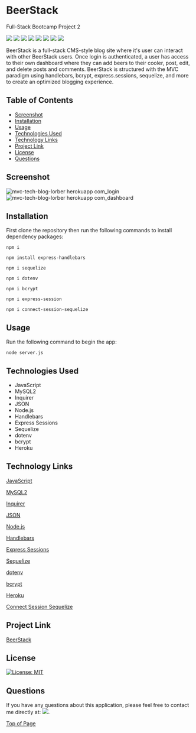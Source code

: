 # BeerStack
Full-Stack Bootcamp Project 2

<p>
  <img src="https://img.shields.io/badge/-JavaScript-yellow" />
  <img src="https://img.shields.io/badge/-MySQL2-red" />
  <img src="https://img.shields.io/badge/-JSON-blue" />
  <img src="https://img.shields.io/badge/-Node-green" />
  <img src="https://img.shields.io/badge/-Handlebars-orange" />
  <img src="https://img.shields.io/badge/-Express Sessions-teal" />
  <img src="https://img.shields.io/badge/-Sequelize-black" />
  <img src="https://img.shields.io/badge/-Heroku-purple" />
</p>

BeerStack is a full-stack CMS-style blog site where it's user can interact with other BeerStack users. Once login is authenticated, a user has access to their own dashboard where they can add beers to their cooler, post, edit, and delete posts and comments. BeerStack is structured with the MVC paradigm using handlebars, bcrypt, express.sessions, sequelize, and more to create an optimized blogging experience.

## Table of Contents

- [Screenshot](#screenshot)
- [Installation](#installation)
- [Usage](#usage)
- [Technologies Used](#technologies-used)
- [Technology Links](#technology-links)
- [Project Link](#project-link)
- [License](#license)
- [Questions](#questions)

## Screenshot
![mvc-tech-blog-lorber herokuapp com_login](https://user-images.githubusercontent.com/109984761/212177854-ba093041-78cf-4ebf-b985-8252f2402531.png)
![mvc-tech-blog-lorber herokuapp com_dashboard](https://user-images.githubusercontent.com/109984761/212178106-3e77bf04-6bb3-4f09-9dce-f96ff7988046.png)

## Installation

First clone the repository then run the following commands to install dependency packages:

```
npm i
```
```
npm install express-handlebars
```
```
npm i sequelize
```
```
npm i dotenv
```
```
npm i bcrypt
```
```
npm i express-session
```
```
npm i connect-session-sequelize
```
## Usage

Run the following command to begin the app:

```
node server.js
```

## Technologies Used

- JavaScript
- MySQL2
- Inquirer
- JSON
- Node.js
- Handlebars
- Express Sessions
- Sequelize
- dotenv
- bcrypt
- Heroku

## Technology Links

<a href="https://www.javascript.com/" target="_blank">JavaScript</a>

<a href="https://www.npmjs.com/package/mysql2?activeTab=readme">MySQL2</a>

<a href="https://www.npmjs.com/package/inquirer/v/8.2.4">Inquirer</a>

<a href="https://www.json.org/json-en.html" target="_blank">JSON</a>

<a href="https://nodejs.org/en/" target="_blank">Node.js</a>

<a href="https://www.npmjs.com/package/express-handlebars" target="_blank">Handlebars</a>

<a href="https://www.npmjs.com/package/express-session" target="_blank">Express Sessions</a>

<a href="https://www.npmjs.com/package/sequelize" target="_blank">Sequelize</a>

<a href="https://www.npmjs.com/package/dotenv" target="_blank">dotenv</a>

<a href="https://www.npmjs.com/package/bcrypt" target="_blank">bcrypt</a>

<a href="https://devcenter.heroku.com/articles/heroku-cli" target="_blank">Heroku</a>

<a href="https://www.npmjs.com/package/connect-session-sequelize" target="_blank">Connect Session Sequelize</a>

## Project Link

[BeerStack](https://socal-beerstack.herokuapp.com/)

## License

[![License: MIT](https://img.shields.io/badge/License-MIT-yellow.svg)](https://opensource.org/licenses/MIT)

## Questions

If you have any questions about this application, please feel free to contact me directly at: <a href="mailto: christenmlorber@gmail.com"><img src="https://img.shields.io/badge/Gmail-D14836?style=for-the-badge&logo=gmail&logoColor=white"></a>.

[Top of Page](#BeerStack)
